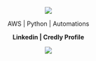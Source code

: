 <p align="center">  
<img src="https://uploads.scratch.mit.edu/users/avatars/17702059.png">
</p>
<p align="center">
AWS | Python | Automations
<p align="center">
  <strong>
    <a target="_blank" style="text-decoration: none;" href="https://www.linkedin.com/in/luccabastos/">Linkedin</a> |
    <a target="_blank" style="text-decoration: none;" href="https://www.credly.com/users/lucca-bastos">Credly Profile</a>
  </strong>
<p align="center">
    <img src="https://komarev.com/ghpvc/?username=luccajbastos&color=blue"/>
